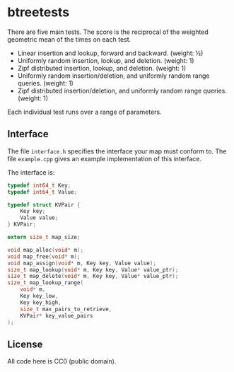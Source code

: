 # btreetests

There are five main tests.
The score is the reciprocal of the weighted geometric mean of the times on each test.

* Linear insertion and lookup, forward and backward. (weight: ½)
* Uniformly random insertion, lookup, and deletion. (weight: 1)
* Zipf distributed insertion, lookup, and deletion. (weight: 1)
* Uniformly random insertion/deletion, and uniformly random range queries. (weight: 1)
* Zipf distributed insertion/deletion, and uniformly random range queries. (weight: 1)

Each individual test runs over a range of parameters.

## Interface

The file `interface.h` specifies the interface your map must conform to.
The file `example.cpp` gives an example implementation of this interface.

The interface is:

```c
typedef int64_t Key;
typedef int64_t Value;

typedef struct KVPair {
	Key key;
	Value value;
} KVPair;

extern size_t map_size;

void map_alloc(void* m);
void map_free(void* m);
void map_assign(void* m, Key key, Value value);
size_t map_lookup(void* m, Key key, Value* value_ptr);
size_t map_delete(void* m, Key key, Value* value_ptr);
size_t map_lookup_range(
	void* m,
	Key key_low,
	Key key_high,
	size_t max_pairs_to_retrieve,
	KVPair* key_value_pairs
);
```

## License

All code here is CC0 (public domain).

